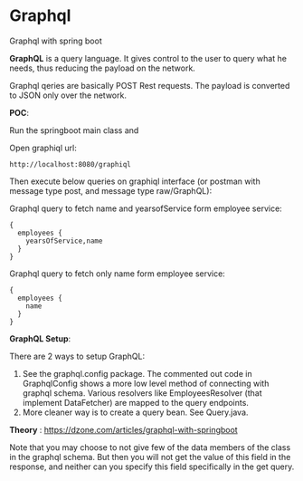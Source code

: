 # Graphql
Graphql with spring boot

**GraphQL** is a query language. It gives control to the user to query what he needs, thus reducing the payload on the network.

Graphql qeries are basically POST Rest requests. The payload is converted to JSON only over the network.

**POC**:

Run the springboot main class and

Open graphiql url:
```
http://localhost:8080/graphiql
```

Then execute below queries on graphiql interface (or postman with message type post, and message type raw/GraphQL):

Graphql query to fetch name and yearsofService form employee service:
```
{
  employees {
    yearsOfService,name
  }
}
```

Graphql query to fetch only name form employee service:
```
{
  employees {
    name
  }
}
```

**GraphQL Setup**: 

There are 2 ways to setup GraphQL:

1. See the graphql.config package. The commented out code in GraphqlConfig shows a more low level method of connecting with graphql schema. Various resolvers like EmployeesResolver (that implement DataFetcher) are mapped to the query endpoints.
2. More cleaner way is to create a query bean. See Query.java.

**Theory** : https://dzone.com/articles/graphql-with-springboot

Note that you may choose to not give few of the data members of the class in the graphql schema. But then you will not get the value of this field in the response, and neither can you specify this field specifically in the get query.


